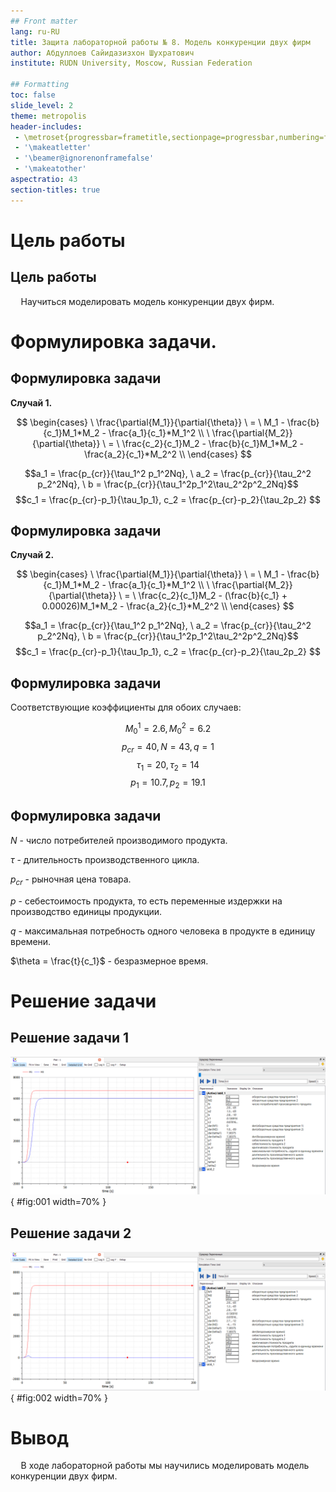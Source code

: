 ```yaml
---
## Front matter
lang: ru-RU
title: Защита лабораторной работы № 8. Модель конкуренции двух фирм
author: Абдуллоев Сайидазизхон Шухратович
institute: RUDN University, Moscow, Russian Federation

## Formatting
toc: false
slide_level: 2
theme: metropolis
header-includes: 
 - \metroset{progressbar=frametitle,sectionpage=progressbar,numbering=fraction}
 - '\makeatletter'
 - '\beamer@ignorenonframefalse'
 - '\makeatother'
aspectratio: 43
section-titles: true
---
```


# Цель работы

## Цель работы

$\quad$Научиться моделировать модель конкуренции двух фирм. 

# Формулировка задачи. 

## Формулировка задачи

**Случай 1.** 

$$
  \begin{cases} 
  \ \frac{\partial{M_1}}{\partial{\theta}} \ = \ M_1 - \frac{b}{c_1}M_1*M_2 - \frac{a_1}{c_1}*M_1^2 \\
  \ \frac{\partial{M_2}}{\partial{\theta}} \ = \ \frac{c_2}{c_1}M_2 - \frac{b}{c_1}M_1*M_2 - \frac{a_2}{c_1}*M_2^2 \\
  \end{cases}
$$

$$a_1 = \frac{p_{cr}}{\tau_1^2 p_1^2Nq}, \ a_2 = \frac{p_{cr}}{\tau_2^2 p_2^2Nq}, \ b = \frac{p_{cr}}{\tau_1^2p_1^2\tau_2^2p^2_2Nq}$$
$$c_1 = \frac{p_{cr}-p_1}{\tau_1p_1}, c_2 = \frac{p_{cr}-p_2}{\tau_2p_2} $$

## Формулировка задачи

**Случай 2.** 

$$
  \begin{cases} 
  \ \frac{\partial{M_1}}{\partial{\theta}} \ = \ M_1 - \frac{b}{c_1}M_1*M_2 - \frac{a_1}{c_1}*M_1^2 \\
  \ \frac{\partial{M_2}}{\partial{\theta}} \ = \ \frac{c_2}{c_1}M_2 - (\frac{b}{c_1} + 0.00026)M_1*M_2 - \frac{a_2}{c_1}*M_2^2 \\
  \end{cases}
$$

$$a_1 = \frac{p_{cr}}{\tau_1^2 p_1^2Nq}, \ a_2 = \frac{p_{cr}}{\tau_2^2 p_2^2Nq}, \ b = \frac{p_{cr}}{\tau_1^2p_1^2\tau_2^2p^2_2Nq}$$
$$c_1 = \frac{p_{cr}-p_1}{\tau_1p_1}, c_2 = \frac{p_{cr}-p_2}{\tau_2p_2} $$

## Формулировка задачи

Соответствующие коэффициенты для обоих случаев: 

$$M^1_0 = 2.6, M_0^2 = 6.2$$
$$p_{cr}=40, N=43, q=1$$
$$\tau_1 = 20, \tau_2 = 14$$
$$p_1 = 10.7, p_2 = 19.1$$

## Формулировка задачи

$N$ - число потребителей производимого продукта.

$\tau$ - длительность производственного цикла.

$p_{cr}$ -  рыночная цена товара.

$p$ - себестоимость продукта, то есть переменные издержки на производство единицы продукции.

$q$ - максимальная потребность одного человека в продукте в единицу времени.

$\theta = \frac{t}{c_1}$ - безразмерное время.

# Решение задачи

## Решение задачи 1

![График изменения оборотных средств фирмы 1 и фирмы 2. По оси ординат значения M, по оси абсцисс значения t/c1](../report/images/1.png){ #fig:001 width=70% }

## Решение задачи 2

![График изменения оборотных средств фирмы 1 и фирмы 2. По оси ординат значения M, по оси абсцисс значения t/c1](../report/images/2.png){ #fig:002 width=70% }


# Вывод 

$\quad$В ходе лабораторной работы мы научились моделировать модель конкуренции двух фирм. 